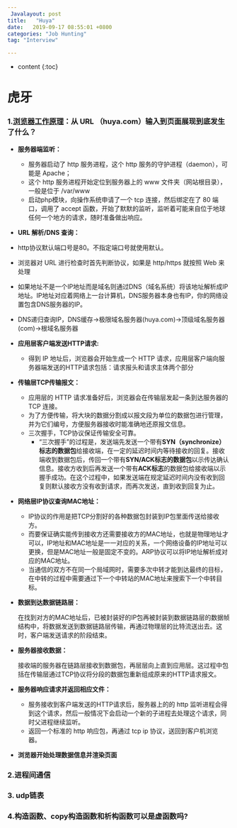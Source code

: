 ```yaml
---
 Javalayout: post
title:   "Huya"
date:   2019-09-17 08:55:01 +0800
categories: "Job Hunting"
tag: "Interview"

---
```


* content
{:toc}




# 虎牙

### 1.[浏览器工作原理](https://www.jianshu.com/p/d616d887953a)：从 URL （huya.com）输入到页面展现到底发生了什么？

* **服务器端监听：**

  * 服务器启动了 http 服务进程，这个 http 服务的守护进程（daemon），可能是 Apache；
  * 这个 http 服务进程开始定位到服务器上的 www 文件夹（网站根目录），一般是位于 /var/www 
  * 启动php模块，向操作系统申请了一个 tcp 连接，然后绑定在了 80 端口，调用了 accept 函数，开始了默默的监听，监听着可能来自位于地球任何一个地方的请求，随时准备做出响应。

*  **URL 解析/DNS 查询：**

  * http协议默认端口号是80。不指定端口号就使用默认。
  * 浏览器对 URL 进行检查时首先判断协议，如果是 http/https 就按照 Web 来处理
  * 如果地址不是一个IP地址而是域名则通过DNS（域名系统）将该地址解析成IP地址。IP地址对应着网络上一台计算机，DNS服务器本身也有IP，你的网络设置包含DNS服务器的IP。 
  * DNS递归查询IP，DNS缓存->极限域名服务器(huya.com)->顶级域名服务器(com)->根域名服务器

* **应用层客户端发送HTTP请求:**

  * 得到 IP 地址后，浏览器会开始生成一个 HTTP 请求，应用层客户端向服务器端发送的HTTP请求包括：请求报头和请求主体两个部分

* **传输层TCP传输报文：**

  * 应用层的 HTTP 请求准备好后，浏览器会在传输层发起一条到达服务器的 TCP 连接。
  * 为了方便传输，将大块的数据分割成以报文段为单位的数据包进行管理，并为它们编号，方便服务器接收时能准确地还原报文信息。
  * 三次握手，TCP协议保证传输安全可靠。
    * “三次握手”的过程是，发送端先发送一个带有**SYN（synchronize）标志的数据包**给接收端，在一定的延迟时间内等待接收的回复。接收端收到数据包后，传回一个带有**SYN/ACK标志的数据包**以示传达确认信息。接收方收到后再发送一个带有**ACK标志**的数据包给接收端以示握手成功。在这个过程中，如果发送端在规定延迟时间内没有收到回复则默认接收方没有收到请求，而再次发送，直到收到回复为止。

* **网络层IP协议查询MAC地址：**

  * IP协议的作用是把TCP分割好的各种数据包封装到IP包里面传送给接收方。
  * 而要保证确实能传到接收方还需要接收方的MAC地址，也就是物理地址才可以，IP地址和MAC地址是一一对应的关系，一个网络设备的IP地址可以更换，但是MAC地址一般是固定不变的。ARP协议可以将IP地址解析成对应的MAC地址。
  * 当通信的双方不在同一个局域网时，需要多次中转才能到达最终的目标，在中转的过程中需要通过下一个中转站的MAC地址来搜索下一个中转目标。

* **数据到达数据链路层：**

  在找到对方的MAC地址后，已被封装好的IP包再被封装到数据链路层的数据帧结构中，将数据发送到数据链路层传输，再通过物理层的比特流送出去。这时，客户端发送请求的阶段结束。

* **服务器接收数据：**

  接收端的服务器在链路层接收到数据包，再层层向上直到应用层。这过程中包括在传输层通过TCP协议将分段的数据包重新组成原来的HTTP请求报文。

* **服务器响应请求并返回相应文件：**

  * 服务接收到客户端发送的HTTP请求后，服务器上的的 http 监听进程会得到这个请求，然后一般情况下会启动一个新的子进程去处理这个请求，同时父进程继续监听。
  * 返回一个标准的 http 响应包，再通过 tcp ip 协议，送回到客户机浏览器。

* **浏览器开始处理数据信息并渲染页面**

### 2.进程间通信



### 3. udp链表



### 4.构造函数、copy构造函数和析构函数可以是虚函数吗?

